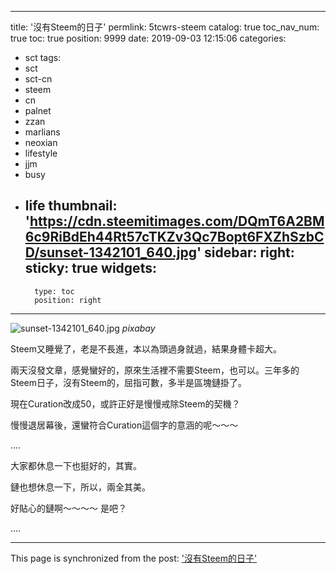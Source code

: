 
---
title: '沒有Steem的日子'
permlink: 5tcwrs-steem
catalog: true
toc_nav_num: true
toc: true
position: 9999
date: 2019-09-03 12:15:06
categories:
- sct
tags:
- sct
- sct-cn
- steem
- cn
- palnet
- zzan
- marlians
- neoxian
- lifestyle
- jjm
- busy
- life
thumbnail: 'https://cdn.steemitimages.com/DQmT6A2BM6c9RiBdEh44Rt57cTKZv3Qc7Bopt6FXZhSzbCD/sunset-1342101_640.jpg'
sidebar:
    right:
        sticky: true
widgets:
    -
        type: toc
        position: right
---


![sunset-1342101_640.jpg](https://cdn.steemitimages.com/DQmT6A2BM6c9RiBdEh44Rt57cTKZv3Qc7Bopt6FXZhSzbCD/sunset-1342101_640.jpg)
*pixabay*

Steem又睡覺了，老是不長進，本以為頭過身就過，結果身體卡超大。

兩天沒發文章，感覺蠻好的，原來生活裡不需要Steem，也可以。三年多的Steem日子，沒有Steem的，屈指可數，多半是區塊鏈掛了。

現在Curation改成50，或許正好是慢慢戒除Steem的契機？

慢慢退居幕後，還蠻符合Curation這個字的意涵的呢～～～

....


大家都休息一下也挺好的，其實。

鏈也想休息一下，所以，兩全其美。

好貼心的鏈啊～～～～ 是吧？

....




- - -

This page is synchronized from the post: ['沒有Steem的日子'](https://steemit.com/@deanliu/5tcwrs-steem)

